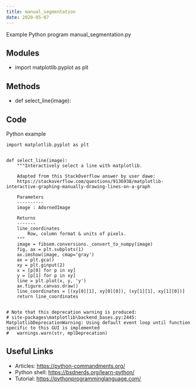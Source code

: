 ```yaml
---
title: manual_segmentation
date: 2020-05-07
---
```

Example Python program manual_segmentation.py

## Modules

* import matplotlib.pyplot as plt

## Methods

* def select_line(image):

## Code

Python example

    import matplotlib.pyplot as plt
    
    
    def select_line(image):
        """Interactively select a line with matplotlib.
        
        Adapted from this StackOverflow answer by user dawe:
        https://stackoverflow.com/questions/9136938/matplotlib-interactive-graphing-manually-drawing-lines-on-a-graph
        
        Parameters
        ----------
        image : AdornedImage
    
        Returns
        -------
        line_coordinates
            Row, column format & units of pixels.
        """
        image = fibsem.conversions._convert_to_numpy(image)
        fig, ax = plt.subplots(1)
        ax.imshow(image, cmap='gray')
        ax = plt.gca()
        xy = plt.ginput(2)
        x = [p[0] for p in xy]
        y = [p[1] for p in xy]
        line = plt.plot(x, y, 'y')
        ax.figure.canvas.draw()
        line_coordinates = [(xy[0][1], xy[0][0]), (xy[1][1], xy[1][0])]
        return line_coordinates
    
    
    # Note that this deprecation warning is produced:
    # site-packages\matplotlib\backend_bases.py:2445: MatplotlibDeprecationWarning: Using default event loop until function specific to this GUI is implemented
    #   warnings.warn(str, mplDeprecation)

## Useful Links

- Articles: https://python-commandments.org/
- Python shell: https://bsdnerds.org/learn-python/
- Tutorial: https://pythonprogramminglanguage.com/
